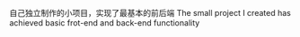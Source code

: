 自己独立制作的小项目，实现了最基本的前后端
The small project I created has achieved basic frot-end and back-end functionality
